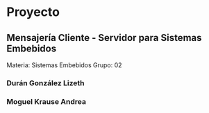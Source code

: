 # Proyecto 
## Mensajería Cliente - Servidor para Sistemas Embebidos 
Materia: Sistemas Embebidos
Grupo: 02

### Durán González Lizeth
### Moguel Krause Andrea
